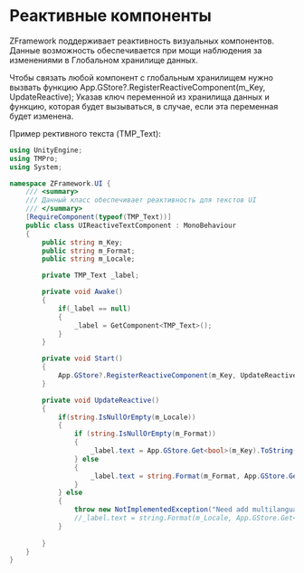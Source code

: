 # Реактивные компоненты

ZFramework поддерживает реактивность визуальных компонентов. Данные возможность обеспечивается при мощи наблюдения за изменениями в Глобальном хранилище данных.

Чтобы связать любой компонент с глобальным хранилищем нужно вызвать функцию App.GStore?.RegisterReactiveComponent(m_Key, UpdateReactive); Указав ключ переменной из хранилища данных и функцию, которая будет вызываться, в случае, если эта переменная будет изменена.

Пример рективного текста (TMP_Text):
```c#
using UnityEngine;
using TMPro;
using System;

namespace ZFramework.UI {
    /// <summary>
    /// Данный класс обеспечивает реактивность для текстов UI
    /// </summary>
    [RequireComponent(typeof(TMP_Text))]
    public class UIReactiveTextComponent : MonoBehaviour
    {
        public string m_Key;
        public string m_Format;
        public string m_Locale;

        private TMP_Text _label;

        private void Awake()
        {
            if(_label == null)
            {
                _label = GetComponent<TMP_Text>();
            }
        }

        private void Start()
        {
            App.GStore?.RegisterReactiveComponent(m_Key, UpdateReactive);
        }

        private void UpdateReactive()
        {
            if(string.IsNullOrEmpty(m_Locale))
            {
                if (string.IsNullOrEmpty(m_Format))
                {
                    _label.text = App.GStore.Get<bool>(m_Key).ToString();
                } else
                {
                    _label.text = string.Format(m_Format, App.GStore.Get<bool>(m_Key).ToString());
                }
            } else
            {
                throw new NotImplementedException("Need add multilanguages features");
                //_label.text = string.Format(m_Locale, App.GStore.Get<bool>(m_Key).ToString());
            }
            
        }
    }
}
```
